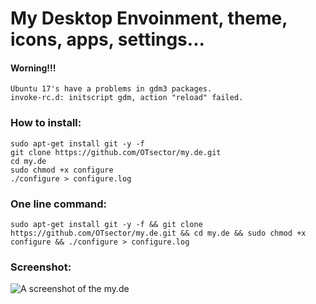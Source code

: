 # My Desktop Envoinment, theme, icons, apps, settings...
#### Worning!!!
	Ubuntu 17's have a problems in gdm3 packages.
	invoke-rc.d: initscript gdm, action "reload" failed.
### How to install:
	sudo apt-get install git -y -f
	git clone https://github.com/OTsector/my.de.git
	cd my.de
	sudo chmod +x configure
	./configure > configure.log
### One line command:
	sudo apt-get install git -y -f && git clone https://github.com/OTsector/my.de.git && cd my.de && sudo chmod +x configure && ./configure > configure.log

### Screenshot:
![A screenshot of the my.de](https://i.imgsafe.org/e231513c70.png)
